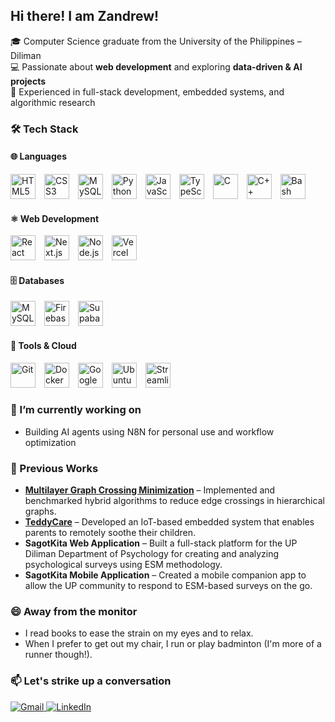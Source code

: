 ## Hi there! I am Zandrew!

<!--
**ZandrewG/ZandrewG** is a ✨ _special_ ✨ repository because its `README.md` (this file) appears on your GitHub profile.

Here are some ideas to get you started:

- 🔭 I’m currently working on ...
- 🌱 I’m currently learning ...
- 👯 I’m looking to collaborate on ...
- 🤔 I’m looking for help with ...
- 💬 Ask me about ...
- 📫 How to reach me: ...
- 😄 Pronouns: ...
- ⚡ Fun fact: ...
-->



🎓 Computer Science graduate from the University of the Philippines – Diliman  
💻 Passionate about **web development** and exploring **data-driven & AI projects**  
🚀 Experienced in full-stack development, embedded systems, and algorithmic research  



### 🛠 Tech Stack  

#### 🌐 Languages  
<p align="left">
  <a href="https://developer.mozilla.org/en-US/docs/Web/HTML" title="HTML Docs" style="text-decoration:none;border-bottom:0;">
    <img src="https://cdn.jsdelivr.net/gh/devicons/devicon/icons/html5/html5-original.svg" width="40" height="40" alt="HTML5" style="margin-right:10px;" />
  </a>
  <a href="https://developer.mozilla.org/en-US/docs/Web/CSS" title="CSS Docs" style="text-decoration:none;border-bottom:0;">
    <img src="https://cdn.jsdelivr.net/gh/devicons/devicon/icons/css3/css3-original.svg" width="40" height="40" alt="CSS3" style="margin-right:10px;" />
  </a>
  <a href="https://dev.mysql.com/doc/" title="MySQL Docs" style="text-decoration:none;border-bottom:0;">
    <img src="https://cdn.jsdelivr.net/gh/devicons/devicon/icons/mysql/mysql-original.svg" width="40" height="40" alt="MySQL" style="margin-right:10px;" />
  </a>
  <a href="https://docs.python.org/3/" title="Python Docs" style="text-decoration:none;border-bottom:0;">
    <img src="https://cdn.jsdelivr.net/gh/devicons/devicon/icons/python/python-original.svg" width="40" height="40" alt="Python" style="margin-right:10px;" />
  </a>
  <a href="https://developer.mozilla.org/en-US/docs/Web/JavaScript" title="JavaScript Docs" style="text-decoration:none;border-bottom:0;">
    <img src="https://cdn.jsdelivr.net/gh/devicons/devicon/icons/javascript/javascript-original.svg" width="40" height="40" alt="JavaScript" style="margin-right:10px;" />
  </a>
  <a href="https://www.typescriptlang.org/docs/" title="TypeScript Docs" style="text-decoration:none;border-bottom:0;">
    <img src="https://cdn.jsdelivr.net/gh/devicons/devicon/icons/typescript/typescript-original.svg" width="40" height="40" alt="TypeScript" style="margin-right:10px;" />
  </a>
  <a href="https://devdocs.io/c/" title="C Docs" style="text-decoration:none;border-bottom:0;">
    <img src="https://cdn.jsdelivr.net/gh/devicons/devicon/icons/c/c-original.svg" width="40" height="40" alt="C" style="margin-right:10px;" />
  </a>
  <a href="https://cplusplus.com/doc/" title="C++ Docs" style="text-decoration:none;border-bottom:0;">
    <img src="https://cdn.jsdelivr.net/gh/devicons/devicon/icons/cplusplus/cplusplus-original.svg" width="40" height="40" alt="C++" style="margin-right:10px;" />
  </a>
  <a href="https://www.gnu.org/software/bash/manual/bash.html" title="Bash Manual" style="text-decoration:none;border-bottom:0;">
    <img src="https://cdn.simpleicons.org/gnubash/4EAA25" width="40" height="40" alt="Bash" style="margin-right:10px;" />
  </a>
</p>

#### ⚛️ Web Development  
<p align="left">
  <a href="https://react.dev/" title="React Docs" style="text-decoration:none;border-bottom:0;">
    <img src="https://cdn.jsdelivr.net/gh/devicons/devicon/icons/react/react-original.svg" width="40" height="40" alt="React" style="margin-right:10px;" />
  </a>
  <a href="https://nextjs.org/docs" title="Next.js Docs" style="text-decoration:none;border-bottom:0;">
    <img src="https://cdn.simpleicons.org/nextdotjs/FFFFFF" width="40" height="40" alt="Next.js" style="margin-right:10px;" />
  </a>
  <a href="https://nodejs.org/en/docs/" title="Node.js Docs" style="text-decoration:none;border-bottom:0;">
    <img src="https://cdn.jsdelivr.net/gh/devicons/devicon/icons/nodejs/nodejs-original.svg" width="40" height="40" alt="Node.js" style="margin-right:10px;" />
  </a>
  <a href="https://vercel.com/docs" title="Vercel Docs" style="text-decoration:none;border-bottom:0;">
    <img src="https://cdn.simpleicons.org/vercel/FFFFFF" width="40" height="40" alt="Vercel" style="margin-right:10px;" />
  </a>
</p>

#### 🗄️ Databases  
<p align="left">
  <a href="https://dev.mysql.com/doc/" title="MySQL Docs" style="text-decoration:none;border-bottom:0;">
    <img src="https://cdn.jsdelivr.net/gh/devicons/devicon/icons/mysql/mysql-original.svg" width="40" height="40" alt="MySQL" style="margin-right:10px;" />
  </a>
  <a href="https://firebase.google.com/docs" title="Firebase Docs" style="text-decoration:none;border-bottom:0;">
    <img src="https://cdn.jsdelivr.net/gh/devicons/devicon/icons/firebase/firebase-plain.svg" width="40" height="40" alt="Firebase" style="margin-right:10px;" />
  </a>
  <a href="https://supabase.com/docs" title="Supabase Docs" style="text-decoration:none;border-bottom:0;">
    <img src="https://cdn.jsdelivr.net/gh/devicons/devicon/icons/supabase/supabase-original.svg" width="40" height="40" alt="Supabase" style="margin-right:10px;" />
  </a>
</p>

#### 🔧 Tools & Cloud  
<p align="left">
  <a href="https://git-scm.com/doc" title="Git Docs" style="text-decoration:none;border-bottom:0;">
    <img src="https://cdn.jsdelivr.net/gh/devicons/devicon/icons/git/git-original.svg" width="40" height="40" alt="Git" style="margin-right:10px;" />
  </a>
  <a href="https://docs.docker.com/" title="Docker Docs" style="text-decoration:none;border-bottom:0;">
    <img src="https://cdn.jsdelivr.net/gh/devicons/devicon/icons/docker/docker-original.svg" width="40" height="40" alt="Docker" style="margin-right:10px;" />
  </a>
  <a href="https://cloud.google.com/docs" title="Google Cloud Docs" style="text-decoration:none;border-bottom:0;">
    <img src="https://cdn.jsdelivr.net/gh/devicons/devicon/icons/googlecloud/googlecloud-original.svg" width="40" height="40" alt="Google Cloud" style="margin-right:10px;" />
  </a>
  <a href="https://ubuntu.com/tutorials" title="Ubuntu Tutorials" style="text-decoration:none;border-bottom:0;">
    <img src="https://cdn.simpleicons.org/ubuntu/E95420" width="40" height="40" alt="Ubuntu" style="margin-right:10px;" />
  </a>
  <a href="https://docs.streamlit.io/" title="Streamlit Docs" style="text-decoration:none;border-bottom:0;">
    <img src="https://cdn.simpleicons.org/streamlit/FF4B4B" width="40" height="40" alt="Streamlit" style="margin-right:10px;" />
  </a>
</p>

### 🔭 I’m currently working on 
- Building AI agents using N8N for personal use and workflow optimization

### 🌟 Previous Works  
- [**Multilayer Graph Crossing Minimization**](https://github.com/ZandrewG/Crossing-Minimization-in-k-layered-Hierarchical-Graphs) – Implemented and benchmarked hybrid algorithms to reduce edge crossings in hierarchical graphs.
- [**TeddyCare**](https://github.com/inunice/teddycare) – Developed an IoT-based embedded system that enables parents to remotely soothe their children.
- **SagotKita Web Application** – Built a full-stack platform for the UP Diliman Department of Psychology for creating and analyzing psychological surveys using ESM methodology.
- **SagotKita Mobile Application** – Created a mobile companion app to allow the UP community to respond to ESM-based surveys on the go.

### 😄 Away from the monitor
- I read books to ease the strain on my eyes and to relax.
- When I prefer to get out my chair, I run or play badminton (I'm more of a runner though!).


### 📫 Let's strike up a conversation 
<p align="left">
  <a href="mailto:zandrew.garais@gmail.com">
    <img src="https://img.shields.io/badge/Gmail-D14836?style=for-the-badge&logo=gmail&logoColor=white" alt="Gmail"/>
  </a>
  <a href="https://www.linkedin.com/in/zcgarais/" target="_blank">
    <img src="https://img.shields.io/badge/LinkedIn-0A66C2?style=for-the-badge&logo=linkedin&logoColor=white" alt="LinkedIn"/>
  </a>
</p>


